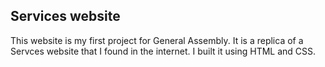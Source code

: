  Services website
------------------------

This website is my first project for General Assembly. It is a replica of a Servces website that I found in the internet. I built it using HTML and CSS.